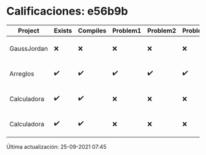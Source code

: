 # Calificaciones: e56b9b
|Project|Exists|Compiles|Problem1|Problem2|Problem3|Extra|CommitHash|CommitDate|CheckDate|Comments|DueDate|Grade|
|-|-|-|-|-|-|-|-|-|-|-|-|-|
|GaussJordan|❌|❌|❌|❌|❌|❌|NA|NA|25-09-2021 07:45:31|No se encontró el archivo en PracticasComputacionI/GaussJordan/GaussJordan.cpp|01-10-2020 21:00:00|5.0|
|Arreglos|✔️|✔️|✔️|✔️|✔️|✔️|d7e1bd37d5392200a83184d8c6165f308a6bb470|24-09-2021 18:26:19|24-09-2021 19:42:10|nan|24-09-2021 21:00:00|10.0|
|Calculadora|✔️|✔️|❌|❌|❌|✔️|343676d91e2aa1f3339d4a91bb237326b06b424c|17-09-2021 19:27:35|17-09-2021 20:12:29|Revisa la operación suma-No implementaste operaciones con números flotantes-Revisa la operación división|17-09-2021 21:00:00|7.333333333333333|
|Calculadora|✔️|✔️|❌|❌|❌|✔️|c97da9d9c4b265902699639e9ee4e9196c31a159|17-09-2021 19:05:43|17-09-2021 19:15:19|Revisa la operación suma-No implementaste operaciones con números flotantes-Revisa la operación división|17-09-2021 21:00:00|7.333333333333333|

Última actualización: 25-09-2021 07:45